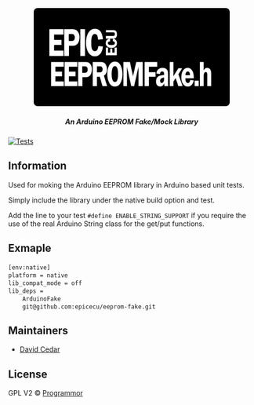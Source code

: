<div align="center">

<img src="support/epicecu-eeprom-fake-logo.png" alt="EpicECU EEPROMFake" width="400" />

##### An Arduino EEPROM Fake/Mock Library  

</div>

[![Tests](https://github.com/epicecu/eeprom-fake/actions/workflows/unit_tests.yml/badge.svg?branch=main)](https://github.com/epicecu/eeprom-fake/actions/workflows/unit_tests.yml)

## Information

Used for moking the Arduino EEPROM library in Arduino based unit tests.

Simply include the library under the native build option and test.

Add the line to your test `#define ENABLE_STRING_SUPPORT` if you require the use of the real Arduino String class for the get/put functions.

## Exmaple

```
[env:native]
platform = native
lib_compat_mode = off
lib_deps =
    ArduinoFake
    git@github.com:epicecu/eeprom-fake.git
```

## Maintainers

- [David Cedar](https://github.com/devvid)

## License

GPL V2 © [Programmor](https://github.com/epicecu/table)
